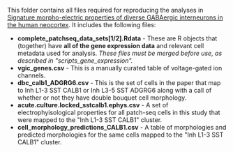 This folder contains all files required for reproducing the analyses in [Signature morpho-electric properties of diverse GABAergic interneurons in the human neocortex](https://www.science.org/doi/full/10.1126/science.adf6484).  It includes the following files:

* **complete_patchseq_data_sets[1/2].Rdata** - These are R objects that (together) have **all of the gene expression data** and relevant cell metadata used for analysis.  *These files must be merged before use, as described in "scripts_gene_expression".*
* **vgic_genes.csv** - This is a manually curated table of voltage-gated ion channels. 
* **dbc_calb1_ADGRG6.csv** - This is the set of cells in the paper that map to Inh L1-3 SST CALB1 or Inh L3-5 SST ADGRG6 along with a call of whether or not they have double bouquet cell morphology.
* **acute.culture.locked_sstcalb1.ephys.csv** - A set of electrophyisological properties for all patch-seq cells in this study that were mapped to the "Inh L1-3 SST CALB1" cluster.   
* **cell_morphology_predictions_CALB1.csv** - A table of morphologies and predicted morphologies for the same cells mapped to the "Inh L1-3 SST CALB1" cluster.  
